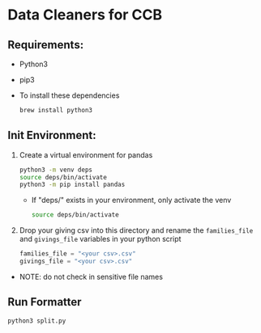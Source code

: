 # Data Cleaners for CCB

## Requirements:

- Python3
- pip3

- To install these dependencies

  ```bash
  brew install python3
  ```

## Init Environment:

1. Create a virtual environment for pandas

   ```bash
   python3 -m venv deps
   source deps/bin/activate
   python3 -m pip install pandas
   ```

   - If "deps/" exists in your environment, only activate the venv

     ```bash
     source deps/bin/activate
     ```

2. Drop your giving csv into this directory and rename the `families_file` and `givings_file` variables in your python script

   ```python
   families_file = "<your csv>.csv"
   givings_file = "<your csv>.csv"
   ```

- NOTE: do not check in sensitive file names

## Run Formatter

```bash
python3 split.py
```
